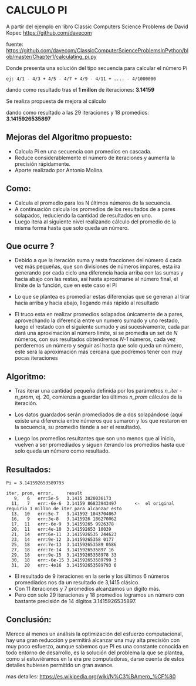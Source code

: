 # CALCULO PI

A partir del ejemplo en libro Classic Computers Science Problems de David Kopec
https://github.com/davecom

fuente: https://github.com/davecom/ClassicComputerScienceProblemsInPython/blob/master/Chapter1/calculating_pi.py

Donde presenta una solución del tipo secuencia para calcular el número Pi

`ej: 4/1 - 4/3 + 4/5 - 4/7 + 4/9 - 4/11 + .... - 4/1000000`

dando como resultado tras el **1 millon** de iteraciones: **3.14159**

Se realiza propuesta de mejora al cálculo

dando como resultado a las 29 iteraciones y 18 promedios: **3.1415926535897**

## Mejoras del Algoritmo propuesto:
+ Calcula Pi en una secuencia con promedios en cascada.
+ Reduce considerablemente el número de iteraciones y aumenta la precisión rápidamente.
+ Aporte realizado por Antonio Molina.

## Como:
- Calcula el promedio para los N últimos números de la secuencia.
- A continuación calcula los promedios de los resultados de a pares solapados, reduciendo la cantidad de resultados en uno.
- Luego itera al siguiente nivel realizando cálculo del promedio de la misma forma hasta que solo queda un número.

## Que ocurre ?

- Debido a que la iteración suma y resta fracciones del número 4 cada vez más pequeñas, que son divisiones de números impares, esta ira generando por cada ciclo una diferencia hacia arriba con las sumas y hacia abajo con las restas, así hasta aproximarse al número final, el límite de la función, que en este caso el Pi

- Lo que se plantea es promediar estas diferencias que se generan al tirar hacia arriba y hacia abajo, llegando más rápido al resultado

- El truco esta en realizar promedios solapados únicamente de a pares, aprovechando la diferencia entre un numero sumado y uno restado, luego el restado con el siguiente sumado y así sucesivamente, cada par dará una aproximación al número limite, si se promedia un set de *N* números, con sus resultados obtendremos *N-1* números, cada vez perderemos un número y seguir así hasta que solo queda un número, este será la aproximación más cercana que podremos tener con muy pocas iteraciones

## Algoritmo:

- Tras iterar una cantidad pequeña definida por los parámetros *n_iter - n_prom*, ej. 20, comienza a guardar los últimos *n_prom* cálculos de la iteración.

- Los datos guardados serán promediados de a dos solapándose (aquí existe una diferencia entre números que sumaron y los que restaron en la secuencia, su promedio tiende a ser el resultado).

- Luego los promedios resultantes que son uno menos que al inicio, vuelven a ser promediados y siguen iterando los promedios hasta que solo queda un número como resultado.

## Resultados:
```
Pi = 3.141592653589793

iter, prom, error,     result
   9,   6   err:5e-5   3.1415 3820036173 
  11,   7   err:-6e-6  3.14159 86833943497       <-  el original requirio 1 millon de iter para alcanzar esto
  13,  10   err:5e-7   3.141592 1043704067 
  16,   9   err:3e-8   3.1415926 186270062 
  17,  11   err:-6e-9  3.14159265 9926378
  20,  11   err:4e-10  3.141592653 10039 
  21,  14   err:6e-11  3.1415926535 244623
  23,  14   err:9e-12  3.14159265358 0177 
  25,  18   err:7e-13  3.141592653589 0586
  27,  18   err:7e-14  3.1415926535897 16
  29,  18   err:9e-15  3.14159265358978 33
  30,  18   err:-6e-15 3.141592653589799 3
  31,  20   err:-4e16  3.141592653589793 6
```

- El resultado de 9 iteraciones en la serie y los últimos 6 números promediados nos da un resultado de 3,1415 clásico.
- Con 11 iteraciones y 7 promedios alcanzamos un digito más.
- Pero con solo 29 iteraciones y 18 promedios logramos un número con bastante precisión de 14 dígitos 3.1415926535897.

## Conclusión:
Merece al menos un análisis la optimización del esfuerzo computacional, hay una gran reducción y permitirá alcanzar una muy alta precisión con muy poco esfuerzo, aunque sabemos que PI es una constante conocida en todo entorno de desarrollo, es la solución del problema la que se plantea, como si estuviéramos en la era pre computadoras, darse cuenta de estos detalles hubiesen permitido un gran avance.

mas detalles: https://es.wikipedia.org/wiki/N%C3%BAmero_%CF%80
